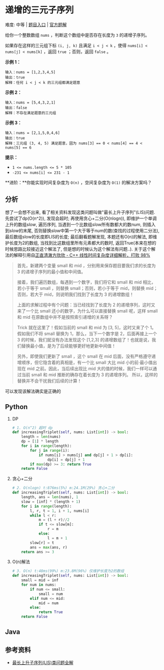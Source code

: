 # 递增的三元子序列

难度: 中等 | [题目入口](https://leetcode-cn.com/problems/increasing-triplet-subsequence) | [官方题解](https://leetcode-cn.com/problems/increasing-triplet-subsequence/solution/di-zeng-de-san-yuan-zi-xu-lie-by-leetcod-dp2r/)

给你一个整数数组 `nums` ，判断这个数组中是否存在长度为 `3` 的递增子序列。

如果存在这样的三元组下标 `(i, j, k)` 且满足 `i < j < k` ，使得 `nums[i] < nums[j] < nums[k]` ，返回 `true` ；否则，返回 `false` 。

 

**示例 1：**

```
输入：nums = [1,2,3,4,5]
输出：true
解释：任何 i < j < k 的三元组都满足题意
```

**示例 2：**

```
输入：nums = [5,4,3,2,1]
输出：false
解释：不存在满足题意的三元组
```

**示例 3：**

```
输入：nums = [2,1,5,0,4,6]
输出：true
解释：三元组 (3, 4, 5) 满足题意，因为 nums[3] == 0 < nums[4] == 4 < nums[5] == 6
```

 

**提示：**

- `1 <= nums.length <= 5 * 105`
- `-231 <= nums[i] <= 231 - 1`

 

**进阶：**你能实现时间复杂度为 `O(n)` ，空间复杂度为 `O(1)` 的解决方案吗？

## 分析

想了一会想不出来, 看了相关资料发现这类问题叫做"最长上升子序列"(LIS)问题. 先尝试了dp(O(n^2)), 发现会超时; 再使用贪心+二分(O(nlogn)), 即维护一个单调上升的数组$slow$, 遍历序列, 当遇到一个比数组$slow$所有数都大的数$num$, 则插入到$slow$的末尾, 否则替换$slow$中第一个大于等于$num$的数(查找的过程使用二分法), 最后数组slow的长度即LIS的长度; 最后翻看题解发现, 本题还有O(n)的解法, 即维护长度为2的数组, 当找到比这数组里所有元素都大的数时, 返回True(本来在想的时候思路比较接近这个解法了, 但是想的时候认为这个解法有问题..). 关于这个解法的解释引用自[正直清澈方欣欣 - C++ 线性时间复杂度详细解析，打败 98%](https://leetcode-cn.com/problems/increasing-triplet-subsequence/solution/c-xian-xing-shi-jian-fu-za-du-xiang-xi-jie-xi-da-b/)

> 首先，新建两个变量 small 和 mid ，分别用来保存题目要我们求的长度为 3 的递增子序列的最小值和中间值。
>
> 接着，我们遍历数组，每遇到一个数字，我们将它和 small 和 mid 相比，若小于等于 small ，则替换 small；否则，若小于等于 mid，则替换 mid；否则，若大于 mid，则说明我们找到了长度为 3 的递增数组！
>
> 上面的求解过程中有个问题：当已经找到了长度为 2 的递增序列，这时又来了一个比 small 还小的数字，为什么可以直接替换 small 呢，这样 small 和 mid 在原数组中并不是按照索引递增的关系呀？
>
> Trick 就在这里了！假如当前的 small 和 mid 为 [3, 5]，这时又来了个 1。假如我们不将 small 替换为 1，那么，当下一个数字是 2，后面再接上一个 3 的时候，我们就没有办法发现这个 [1,2,3] 的递增数组了！也就是说，我们替换最小值，是为了后续能够更好地更新中间值！
>
> 另外，即使我们更新了 small ，这个 small 在 mid 后面，没有严格遵守递增顺序，但它隐含着的真相是，有一个比 small 大比 mid 小的前·最小值出现在 mid 之前。因此，当后续出现比 mid 大的值的时候，我们一样可以通过当前 small 和 mid 推断的确存在着长度为 3 的递增序列。 所以，这样的替换并不会干扰我们后续的计算！
>

可以发现该解法确实是正确的

## Python

1. DP

   ```python
   # 1. O(n^2) 超时 dp
   def increasingTriplet(self, nums: List[int]) -> bool:
       length = len(nums)
       dp = [1] * length
       for i in range(length):
           for j in range(i):
               if nums[i] > nums[j] and dp[j] + 1 > dp[i]:
                   dp[i] = dp[j] + 1
           if max(dp) >= 3: return True
       return False
   ```

2. 贪心+二分

   ```python
   # 2. O(nlogn) t:876ms(5%) m:24.1M(29%) 贪心+二分
   def increasingTriplet(self, nums: List[int]) -> bool:
       length, ans = len(nums), 1
       slow = [inf] * (length + 1)
       for i in range(length):
           l, r, t = 1, i + 1, nums[i]
           while l < r:
               m = (l + r)//2
               if t <= slow[m]:
                   r = m
               else:
                   l = m + 1
           slow[r] = t
           ans = max(ans, r)
       return ans >= 3
   ```

3. O(n)解法

   ```python
   # 3. O(n) t:48ms(99%) m:23.8M(96%) 仅维护长度为2的数组
   def increasingTriplet(self, nums: List[int]) -> bool:
       small = mid = inf
       for num in nums:
           if num <= small:
               small = num
           elif num <= mid:
               mid = num
           else:
               return True
       return False
   ```

## Java



## 参考资料

- [最长上升子序列(LIS)类问题全解](https://juejin.cn/post/6844904117454766094)